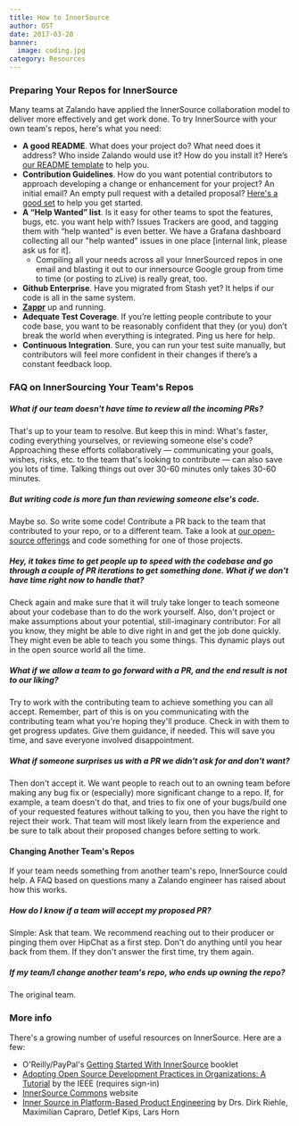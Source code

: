 ```yaml
---
title: How to InnerSource
author: OST
date: 2017-03-20
banner:
  image: coding.jpg
category: Resources
---
```


### Preparing Your Repos for InnerSource
Many teams at Zalando have applied the InnerSource collaboration model to deliver more effectively and get work done. To try InnerSource with your own team's repos, here's what you need:

- **A good README**. What does your project do? What need does it address? Who inside Zalando would use it? How do you install it? Here’s [our README template](https://github.com/zalando/zalando-howto-open-source/blob/master/READMEtemplate.md) to help you.
- **Contribution Guidelines**. How do you want potential contributors to approach developing a change or enhancement for your project? An initial email? An empty pull request with a detailed proposal? [Here's a good set](https://github.com/zalando/skipper/blob/master/CONTRIBUTING.md) to help you get started.
- **A “Help Wanted” list**. Is it easy for other teams to spot the features, bugs, etc. you want help with? Issues Trackers are good, and tagging them with “help wanted” is even better. We have a Grafana dashboard collecting all our "help wanted" issues in one place [internal link, please ask us for it].
  - Compiling all your needs across all your InnerSourced repos in one email and blasting it out to our innersource Google group from time to time (or posting to zLive) is really great, too.
- **Github Enterprise**. Have you migrated from Stash yet? It helps if our code is all in the same system.
- **[Zappr](https://github.com/zalando/zappr)** up and running.
- **Adequate Test Coverage**. If you’re letting people contribute to your code base, you want to be reasonably confident that they (or you) don’t break the world when everything is integrated. Ping us here for help.
- **Continuous Integration**. Sure, you can run your test suite manually, but contributors will feel more confident in their changes if there’s a constant feedback loop. 

### FAQ on InnerSourcing Your Team's Repos

##### What if our team doesn't have time to review all the incoming PRs?
That's up to your team to resolve. But keep this in mind: What's faster, coding everything yourselves, or reviewing someone else's code? Approaching these efforts collaboratively — communicating your goals, wishes, risks, etc. to the team that's looking to contribute — can also save you lots of time. Talking things out over 30-60 minutes only takes 30-60 minutes.

##### But writing code is more fun than reviewing someone else's code. 
Maybe so. So write some code! Contribute a PR back to the team that contributed to your repo, or to a different team. Take a look at [our open-source offerings](https://zalando.github.io/) and code something for one of those projects.

##### Hey, it takes time to get people up to speed with the codebase and go through a couple of PR iterations to get something done. What if we don't have time right now to handle that?
Check again and make sure that it will truly take longer to teach someone about your codebase than to do the work yourself. Also, don't project or make assumptions about your potential, still-imaginary contributor: For all you know, they might be able to dive right in and get the job done quickly. They might even be able to teach you some things. This dynamic plays out in the open source world all the time.

##### What if we allow a team to go forward with a PR, and the end result is not to our liking?
Try to work with the contributing team to achieve something you can all accept. Remember, part of this is on you communicating with the contributing team what you're hoping they'll produce. Check in with them to get progress updates. Give them guidance, if needed. This will save you time, and save everyone involved disappointment.

##### What if someone surprises us with a PR we didn't ask for and don't want?
Then don't accept it. We want people to reach out to an owning team before making any bug fix or (especially) more significant change to a repo. If, for example, a team doesn't do that, and tries to fix one of your bugs/build one of your requested features without talking to you, then you have the right to reject their work. That team will most likely learn from the experience and be sure to talk about their proposed changes before setting to work. 

#### Changing Another Team's Repos
If your team needs something from another team's repo, InnerSource could help. A FAQ based on questions many a Zalando engineer has raised about how this works.

##### How do I know if a team will accept my proposed PR? 
Simple: Ask that team. We recommend reaching out to their producer or pinging them over HipChat as a first step. Don't do anything until you hear back from them. If they don't answer the first time, try them again.

##### If my team/I change another team's repo, who ends up owning the repo?
The original team.

### More info
There's a growing number of useful resources on InnerSource. Here are a few:
- O'Reilly/PayPal's [Getting Started With InnerSource](https://www.oreilly.com/ideas/getting-started-with-innersource) booklet
- [Adopting Open Source Development Practices in Organizations: A Tutorial](http://ieeexplore.ieee.org/document/6809709/) by the IEEE (requires sign-in)
- [InnerSource Commons](https://paypal.github.io/InnerSourceCommons/) website
- [Inner Source in Platform-Based Product
Engineering](https://dirkriehle.com/wp-content/uploads/2016/06/riehle-capraro-horn-kips-inner-source-in-product-line-engineering-platform-based-products.pdf) by Drs. Dirk Riehle, Maximilian Capraro, Detlef Kips, Lars Horn

